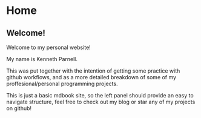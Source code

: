 # Home

## Welcome!

Welcome to my personal website!

My name is Kenneth Parnell.

This was put together with the intention of getting some practice with github workflows, and as a more detailed breakdown of some of my proffesional/personal programming projects.

This is just a basic mdbook site, so the left panel should provide an easy to navigate structure, feel free to check out my blog or star any of my projects on github!


